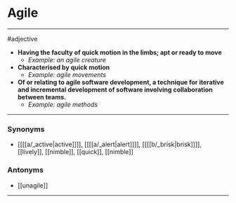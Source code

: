 # Agile
---
#adjective
- **Having the faculty of quick motion in the limbs; apt or ready to move**
	- _Example: an agile creature_
- **Characterised by quick motion**
	- _Example: agile movements_
- **Of or relating to agile software development, a technique for iterative and incremental development of software involving collaboration between teams.**
	- _Example: agile methods_
---
### Synonyms
- [[[[a/_active|active]]]], [[[[a/_alert|alert]]]], [[[[b/_brisk|brisk]]]], [[lively]], [[nimble]], [[quick]], [[nimble]]
### Antonyms
- [[unagile]]
---
